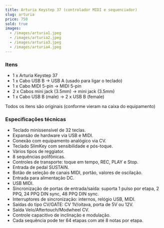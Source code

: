 ```yaml
---
title: Arturia Keystep 37 (controlador MIDI e sequenciador)
slug: arturia
price: 750
sold: true
images:
  - /images/arturia1.jpeg
  - /images/arturia2.jpeg
  - /images/arturia3.jpeg
  - /images/arturia4.jpeg
---
```


### Itens
- 1 x Arturia Keystep 37
- 1 x Cabo USB B -> USB A (usado para ligar o teclado)
- 1 x Cabo MIDI 5-pin -> MIDI 5-pin
- 2 x Cabos mini jack (3.5mm) -> mini jack (3.5mm)
- 1 x Cabo USB B (male) -> 2 x USB B (female)

Todos os itens são originais (conforme vieram na caixa do equipamento)

### Especificações técnicas

- Teclado minissensível de 32 teclas.
- Expansão de hardware via USB e MIDI.
- Conexão com equipamento analógico via CV.
- Teclado SlimKey com sensibilidade e pós-toque.
- Vários tipos de reggiator.
- 8 sequências polifônicas.
- Controles de transporte: toque em tempo, REC, PLAY e Stop.
- Entrada de pedal SUSTAIN.
- Botão de seleção de canais MIDI, portão, valores de oscilação.
- Entrada para alimentação DC.
- USB MIDI.
- Sincronização de portas de entrada/saída: suporta 1 pulso por etapa, 2 PPQ, 24 PPQ DIN sync, 48 PPQ DIN sync.
- Interruptores de sincronização: internos, relógio USB, MIDI.
- Saídas do tipo CV/GATE: CV 1V/oitava, porta de 5V ou 12V.
- Saída Velo/Aftertouch/Modwheel CV.
- Controle capacitivo de inclinação e modulação.
- Cada sequência pode ter 64 etapas com até 8 notas por etapa.


